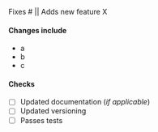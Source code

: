 Fixes # || Adds new feature X

#### Changes include
* a
* b
* c

#### Checks
- [ ] Updated documentation (_if applicable_)
- [ ] Updated versioning
- [ ] Passes tests
